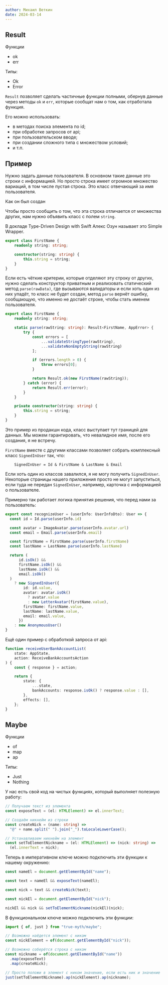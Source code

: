 ```yaml
---
author: Михаил Веткин
date: 2024-03-14
---
```

## Result

Функции
- ok
- err

Типы:
- Ok
- Error

`Result` позволяет сделать частичные функции полными,  обернув данные через методы `ok` и `err`, которые сообщат нам о том, как отработала функция.

Его можно использовать:
- в методах поиска элемента по id;
- при обработке запросов от api;
- при пользовательском вводе;
- при создании сложного типа с множеством условий;
- и т.п.

## Пример

 Нужно задать данные пользователя. В основном такие данные это строки с информацией. Но просто строка имеет огромное множество вариаций, в том числе пустая строка. Это класс отвечающий за имя пользователя.

Как он был создан

Чтобы просто сообщить о том, что эта строка отличается от множества других, нам нужно объявить класс с полем `string`.

В докладе Type-Driven Design with Swift Алекс Озун называет это Simple Wrapper.

```ts
export class FirstName {
	readonly string: string;

	constructor(string: string) {
		this.string = string;
	}
}
```

Если есть чёткие критерии, которые отделяют эту строку от других, нужно сделать конструктор приватным и реализовать статический метод `parse(rawData)`, где вызываются валидаторы и если хоть один из них упадёт, то класс не будет создан, метод `parse` вернёт ошибку, сообщающую, что именно не достаёт строке, чтобы стать именем пользователя.

```ts {7-8}
export class FirstName {
	readonly string: string;

	static parse(rawString: string): Result<FirstName, AppError> {
		try {
			const errors = [
				...validateStringType(rawString),
				...validateNonEmptyString(rawString)
			];

			if (errors.length > 0) {
				throw errors[0];
			}

			return Result.ok(new FirstName(rawString));
		} catch (error) {
			return Result.err(error);
		}
	}

	private constructor(string: string) {
		this.string = string;
	}
}
```

Это пример из продакшн кода, класс выступает тут границей для данных. Мы можем гарантировать, что невалидное имя, после его создания, я не встречу.

`FirstName` вместе с другими классами позволяет собрать комплексный класс `SignedInUser` так, что:

```
	SignedInUser = Id & FirstName & LastName & Email
```

Если хоть один из классов завалился, я не могу получить `SignedInUser`. Некоторые страницы нашего приложения просто не могут запуститься, если туда не передан `SignedInUser`, например, карточка с информацией о пользователе.

Примерно так работает логика принятия решения, что перед нами за пользователь:
```ts
export const recognizeUser = (userInfo: UserInfoDto): User => {
  const id = Id.parse(userInfo.id)

  const avatar = ImageAvatar.parse(userInfo.avatar.url)
  const email = Email.parse(userInfo.email)

  const firstName = FirstName.parse(userInfo.firstName)
  const lastName = LastName.parse(userInfo.lastName)

  return (
	  id.isOk() &&
	  firstName.isOk() &&
	  lastName.isOk() &&
	  email.isOk()
  )
    ? new SignedInUser({
        id: id.value,
        avatar: avatar.isOk()
          ? avatar.value
          : new LetterAvatar(firstName.value),
        firstName: firstName.value,
        lastName: lastName.value,
        email: email.value,
      })
    : new AnonymousUser()
}
```

Ещё один пример с обработкой запроса от api:

```ts
function receiveUserBankAccountList(
	state: AppState,
	action: ReceiveBankAccountsAction
) {
	const { response } = action;

	return {
		state: {
			...state,
			bankAccounts: response.isOk() ? response.value : [],
		},
		effects: [],
	};
}
```

## Maybe

Функции
- of
- map
- ap

Типы:
- Just
- Nothing

У нас есть свой код на чистых функциях, который выполняет полезную работу:
```ts
// Получаем текст из элемента
const exposeText = (el: HTMLElement) => el.innerText;

// Создаём никнейм из строки
const createNick = (name: string) =>
  "@" + name.split(" ").join("_").toLocaleLowerCase();

// Устанавливаем никнейм на элемент
const setToElementNickname = (el: HTMLElement) => (nick: string) =>
  (el.innerText = nick);
```

Теперь в императивном ключе можно подключить эти функции к нашему окружению:
```ts
const nameEl = document.getElementById("name");

const text = nameEl && exposeText(nameEl);

const nick = text && createNick(text);

const nickEl = document.getElementById("nick");

nickEl && nick && setToElementNickname(nickEl)(nick);
```

В функциональном ключе можно подключить эти функции:
```ts
import { of, just } from "true-myth/maybe";

// Возможно наёдется элемент с ником
const nickElement = of(document.getElementById("nick"));

// Возможно соберётся строка с ником
const nickname = of(document.getElementById("name"))
  .map(exposeText)
  .map(createNick);

// Просто положи в элемент с ником значение, если есть ник и значение
just(setToElementNickname).ap(nickElement).ap(nickname);
```